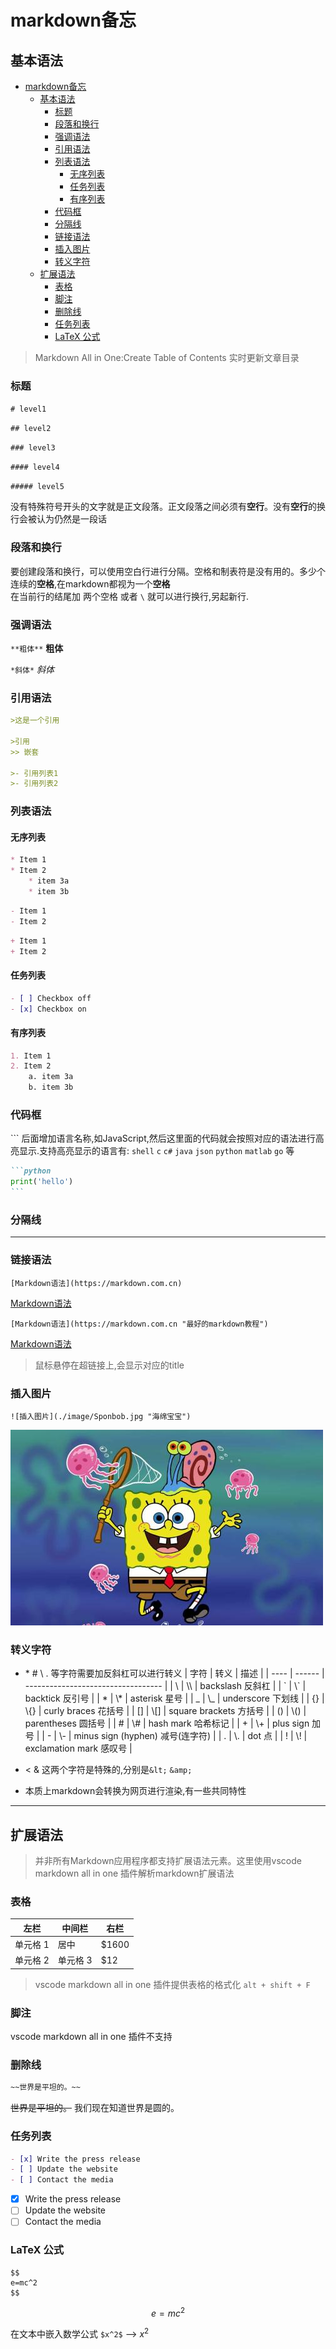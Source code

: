 # markdown备忘

## 基本语法

- [markdown备忘](#markdown备忘)
  - [基本语法](#基本语法)
    - [标题](#标题)
    - [段落和换行](#段落和换行)
    - [强调语法](#强调语法)
    - [引用语法](#引用语法)
    - [列表语法](#列表语法)
      - [无序列表](#无序列表)
      - [任务列表](#任务列表)
      - [有序列表](#有序列表)
    - [代码框](#代码框)
    - [分隔线](#分隔线)
    - [链接语法](#链接语法)
    - [插入图片](#插入图片)
    - [转义字符](#转义字符)
  - [扩展语法](#扩展语法)
    - [表格](#表格)
    - [脚注](#脚注)
    - [删除线](#删除线)
    - [任务列表](#任务列表-1)
    - [LaTeX 公式](#latex-公式)

>Markdown All in One:Create Table of Contents 实时更新文章目录

### 标题

`# level1` 

`## level2`

`### level3`

`#### level4`

`##### level5`

没有特殊符号开头的文字就是正文段落。正文段落之间必须有**空行**。没有**空行**的换行会被认为仍然是一段话

### 段落和换行

要创建段落和换行，可以使用空白行进行分隔。空格和制表符是没有用的。多少个连续的**空格**,在markdown都视为一个**空格**\
在当前行的结尾加 两个空格 或者 `\` 就可以进行换行,另起新行.

### 强调语法

`**粗体**` **粗体**

`*斜体*` *斜体*

### 引用语法

```markdown
>这是一个引用

>引用
>> 嵌套

>- 引用列表1
>- 引用列表2
```

### 列表语法

#### 无序列表

```markdown
* Item 1
* Item 2
    * item 3a
    * item 3b
```

```markdown
- Item 1
- Item 2
```

```markdown
+ Item 1
+ Item 2
```
#### 任务列表

```markdown
- [ ] Checkbox off
- [x] Checkbox on
```

#### 有序列表

```markdown
1. Item 1
2. Item 2
    a. item 3a
    b. item 3b
```

### 代码框

\`\`\` 后面增加语言名称,如JavaScript,然后这里面的代码就会按照对应的语法进行高亮显示.支持高亮显示的语言有:
`shell` `c` `c#` `java` `json` `python` `matlab` `go` 等
~~~markdown
```python
print('hello')
```
~~~

### 分隔线

---

### 链接语法

`[Markdown语法](https://markdown.com.cn)`

 [Markdown语法](https://markdown.com.cn)

`[Markdown语法](https://markdown.com.cn "最好的markdown教程")`

 [Markdown语法](https://markdown.com.cn "最好的markdown教程")

>鼠标悬停在超链接上,会显示对应的title

### 插入图片

`![插入图片](./image/Sponbob.jpg "海绵宝宝")`

![插入图片](./image/Sponbob.jpg "海绵宝宝")

### 转义字符
- \* \# \\ \. 等字符需要加反斜杠可以进行转义
    | 字符 | 转义   | 描述                               |
    | ---- | ------ | ---------------------------------- |
    | \\   | \\\\   | backslash 反斜杠                   |
    | \`   | \\\`   | backtick 反引号                    |
    | \*   | \\\*   | asterisk 星号                      |
    | \_   | \\\_   | underscore 下划线                  |
    | \{\} | \\\{\} | curly braces 花括号                |
    | \[\] | \\\[\] | square brackets 方括号             |
    | \(\) | \\\(\) | parentheses 圆括号                 |
    | \#   | \\\#   | hash mark 哈希标记                 |
    | \+   | \\\+   | plus sign 加号                     |
    | \-   | \\\-   | minus sign \(hyphen\) 减号(连字符) |
    | \.   | \\\.   | dot 点                             |
    | \!   | \\\!   | exclamation mark 感叹号            |

- &lt; &amp; 这两个字符是特殊的,分别是`&lt;` `&amp;`
- 本质上markdown会转换为网页进行渲染,有一些共同特性

---

## 扩展语法
>并非所有Markdown应用程序都支持扩展语法元素。这里使用vscode markdown all in one 插件解析markdown扩展语法

### 表格

| 左栏     | 中间栏   | 右栏  |
| -------- | -------- | ----- |
| 单元格 1 | 居中     | $1600 |
| 单元格 2 | 单元格 3 | $12   |
> vscode markdown all in one 插件提供表格的格式化 `alt + shift + F`

### 脚注

vscode markdown all in one 插件不支持

### 删除线

```markdown
~~世界是平坦的。~~
```

~~世界是平坦的。~~ 我们现在知道世界是圆的。

### 任务列表

```markdown
- [x] Write the press release
- [ ] Update the website
- [ ] Contact the media
```
- [x] Write the press release
- [ ] Update the website
- [ ] Contact the media

### LaTeX 公式

```
$$
e=mc^2
$$
```

$$
e=mc^2
$$

在文本中嵌入数学公式 `$x^2$` --> $x^2$
